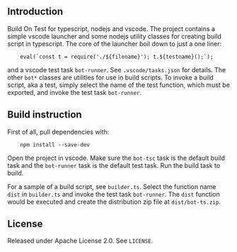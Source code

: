## Introduction ##
Build On Test for typescript, nodejs and vscode. The project contains a simple vscode launcher and some nodejs utility classes for creating build script in typescript. The core of the launcher boil down to just a one liner:
```
    eval(`const t = require('./${filename}'); t.${testname}();`);
```
and a vscode test task `bot-runner`.  See `.vscode/tasks.json` for details. The other `bot*` classes are utilities for use in build scripts. To invoke a build script, aka a test, simply select the name of the test function, which must be exported, and invoke the test task `bot-runner`.

## Build instruction ##
First of all, pull dependencies with:
```
    npm install --save-dev
```
Open the project in vscode. Make sure the `bot-tsc` task is the default build task and the `bot-runner` task is the default test task. Run the build task to build.

For a sample of a build script, see `builder.ts`.  Select the function name `dist` in `builder.ts` and invoke the test task `bot-runner`. The `dist` function would be executed and create the distribution zip file at `dist/bot-ts.zip`.

## License ##
Released under Apache License 2.0. See `LICENSE`.
